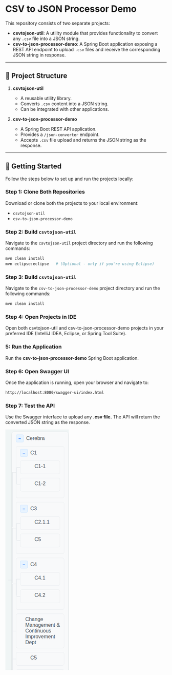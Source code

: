 # CSV to JSON Processor Demo

This repository consists of two separate projects:

- **csvtojson-util**: A utility module that provides functionality to convert any `.csv` file into a JSON string.
- **csv-to-json-processor-demo**: A Spring Boot application exposing a REST API endpoint to upload `.csv` files and receive the corresponding JSON string in response.

---

## 🔧 Project Structure

1. **csvtojson-util**  
   - A reusable utility library.
   - Converts `.csv` content into a JSON string.
   - Can be integrated with other applications.

2. **csv-to-json-processor-demo**  
   - A Spring Boot REST API application.
   - Provides a `/json-converter` endpoint.
   - Accepts `.csv` file upload and returns the JSON string as the response.

---

## 🚀 Getting Started

Follow the steps below to set up and run the projects locally:

### Step 1: Clone Both Repositories

Download or clone both the projects to your local environment:

- `csvtojson-util`
- `csv-to-json-processor-demo`

### Step 2: Build `csvtojson-util`

Navigate to the `csvtojson-util` project directory and run the following commands:

```bash
mvn clean install
mvn eclipse:eclipse   # (Optional - only if you're using Eclipse)
```

### Step 3: Build `csvtojson-util`

Navigate to the `csv-to-json-processor-demo` project directory and run the following commands:

```bash
mvn clean install
```

### Step 4: Open Projects in IDE

Open both csvtojson-util and csv-to-json-processor-demo projects in your preferred IDE (IntelliJ IDEA, Eclipse, or Spring Tool Suite).

### 5: Run the Application

Run the **csv-to-json-processor-demo** Spring Boot application.


### Step 6: Open Swagger UI

Once the application is running, open your browser and navigate to:

```bash
http://localhost:8080/swagger-ui/index.html

```


### Step 7: Test the API

Use the Swagger interface to upload any **.csv file.** The API will return the converted JSON string as the response.


![Swagger UI Screenshot](images/swagger-ui.png)

